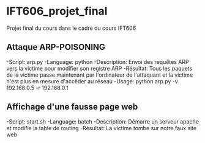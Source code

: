 # IFT606_projet_final
Projet final du cours dans le cadre du cours IFT606

## Attaque ARP-POISONING
-Script: arp.py
-Language: python
-Description: Envoi des requêtes ARP vers la victime pour modifier son registre ARP 
-Résultat: Tous les paquets de la victime passe maintenant par l'ordinateur de l'attaquant et la victime n'est plus en mesure d'accèder au réseau
-Usage: python arp.py -v 192.168.0.5 -r 192.168.0.1

## Affichage d'une fausse page web
-Script: start.sh
-Language: batch
-Description: Démarre un serveur apache et modifie la table de routing
-Résultat: La victime tombe sur notre faux site web


